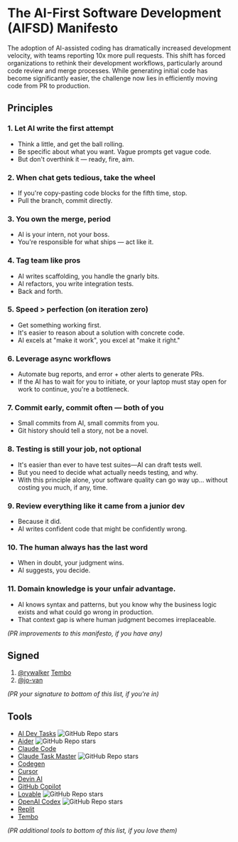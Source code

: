 # The AI-First Software Development (AIFSD) Manifesto

The adoption of AI-assisted coding has dramatically increased development velocity, with teams reporting 10x more pull requests. This shift has forced organizations to rethink their development workflows, particularly around code review and merge processes. While generating initial code has become significantly easier, the challenge now lies in efficiently moving code from PR to production.

## Principles

### 1. **Let AI write the first attempt**

- Think a little, and get the ball rolling.
- Be specific about what you want. Vague prompts get vague code.
- But don't overthink it — ready, fire, aim.

### 2. **When chat gets tedious, take the wheel**

- If you're copy-pasting code blocks for the fifth time, stop.
- Pull the branch, commit directly.

### 3. **You own the merge, period**

- AI is your intern, not your boss.
- You're responsible for what ships — act like it.

### 4. **Tag team like pros**

- AI writes scaffolding, you handle the gnarly bits.
- AI refactors, you write integration tests.
- Back and forth.

### 5. **Speed > perfection (on iteration zero)**

- Get something working first.
- It's easier to reason about a solution with concrete code.
- AI excels at "make it work", you excel at "make it right."

### 6. **Leverage async workflows**

- Automate bug reports, and error + other alerts to generate PRs.
- If the AI has to wait for you to initiate, or your laptop must stay open for work to continue, you're a bottleneck.

### 7. **Commit early, commit often — both of you**

- Small commits from AI, small commits from you.
- Git history should tell a story, not be a novel.

### 8. **Testing is still your job, not optional**

- It's easier than ever to have test suites—AI can draft tests well.
- But you need to decide what actually needs testing, and why.
- With this principle alone, your software quality can go way up… without costing you much, if any, time.

### 9. **Review everything like it came from a junior dev**

- Because it did.
- AI writes confident code that might be confidently wrong.

### 10. **The human always has the last word**

- When in doubt, your judgment wins.
- AI suggests, you decide.

### 11. **Domain knowledge is your unfair advantage.** 
- AI knows syntax and patterns, but you know why the business logic exists and what could go wrong in production.
- That context gap is where human judgment becomes irreplaceable.

_(PR improvements to this manifesto, if you have any)_

## Signed

1. [@rywalker](https://twitter.com/rywalker) [Tembo](https://tembo.io)
2. [@jo-van](https://www.linkedin.com/in/jonathan-vanderford/)

_(PR your signature to bottom of this list, if you're in)_

## Tools

- [AI Dev Tasks](https://github.com/snarktank/ai-dev-tasks) ![GitHub Repo stars](https://img.shields.io/github/stars/snarktank/ai-dev-tasks)
- [Aider](https://github.com/paul-gauthier/aider) ![GitHub Repo stars](https://img.shields.io/github/stars/paul-gauthier/aider)
- [Claude Code](https://claude.ai/code)
- [Claude Task Master](https://github.com/eyaltoledano/claude-task-master) ![GitHub Repo stars](https://img.shields.io/github/stars/eyaltoledano/claude-task-master)
- [Codegen](https://codegen.com/)
- [Cursor](https://cursor.com)
- [Devin AI](https://cognition.ai/blog/introducing-devin)
- [GitHub Copilot](https://github.com/features/copilot)
- [Lovable](https://github.com/lovable-ai/lovable) ![GitHub Repo stars](https://img.shields.io/github/stars/lovable-ai/lovable)
- [OpenAI Codex](https://github.com/openai/codex) ![GitHub Repo stars](https://img.shields.io/github/stars/openai/codex)
- [Replit](https://replit.com)
- [Tembo](https://tembo.io)

_(PR additional tools to bottom of this list, if you love them)_
